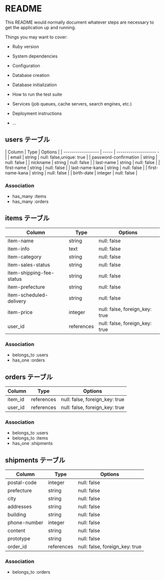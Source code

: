 # README

This README would normally document whatever steps are necessary to get the
application up and running.

Things you may want to cover:

* Ruby version

* System dependencies

* Configuration

* Database creation

* Database initialization

* How to run the test suite

* Services (job queues, cache servers, search engines, etc.)

* Deployment instructions

* ...


## users テーブル
   
| Column                | Type    | Options                  |
| ------------------    | -----   |  -------------------- -  |
| email                 | string  | null: false,unique: true |
| password-confirmation | string  | null: false              |
| nickname              | string  | null: false              |
| last-name             | string  | null: false              |
| first-name            | string  | null: false              |
| last-name-kana        | string  | null: false              |
| first-name-kana       | string  | null: false              |
| birth-date            | integer | null: false              |

### Association

- has_many :items
- has_many :orders


## items テーブル

| Column                   | Type       | Options                        |
| -------                  | ---------- | ------------------------------ |
| item-name                | string     | null: false                    |
| item-info                | text       | null: false                    |
| item-category            | string     | null: false                    |
| item-sales-status        | string     | null: false                    |
| item-shipping-fee-status | string     | null: false                    |
| item-prefecture          | string     | null: false                    |
| item-scheduled-delivery  | string     | null: false                    |
| item-price               | integer    | null: false, foreign_key: true |
| user_id                  | references | null: false, foreign_key: true |



### Association

- belongs_to :users
- has_one :orders



## orders テーブル

| Column       | Type       | Options                        |
| -------      | ---------- | ------------------------------ |
| item_id      | references | null: false, foreign_key: true |
| user_id      | references | null: false, foreign_key: true |
  
### Association

- belongs_to :users
- belongs_to :items
- has_one :shipments








## shipments テーブル

| Column       | Type       | Options                        |
| -------      | ---------- | ------------------------------ |
| postal-code  | integer    | null: false                    |
| prefecture   | string     | null: false                    |
| city         | string     | null: false                    |
| addresses    | string     | null: false                    |
| building     | string     | null: false                    |
| phone-number | integer    | null: false                    |
| content      | string     | null: false                    |
| prototype    | string     | null: false                    |
| order_id     | references | null: false, foreign_key: true |



### Association

- belongs_to :orders




